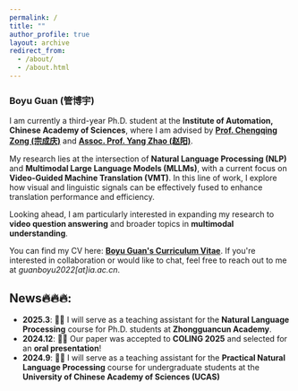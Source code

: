 ```yaml
---
permalink: /
title: ""
author_profile: true
layout: archive
redirect_from: 
  - /about/
  - /about.html
---
```




### **Boyu Guan (管博宇)**

I am currently a third-year Ph.D. student at the **Institute of Automation, Chinese Academy of Sciences**, where I am advised by [**Prof. Chengqing Zong (宗成庆)**](https://nlpr.ia.ac.cn/cip/cqzong.htm) and [**Assoc. Prof. Yang Zhao (赵阳)**](https://yzhaoiacas.netlify.app/).

My research lies at the intersection of **Natural Language Processing (NLP)** and **Multimodal Large Language Models (MLLMs)**, with a current focus on **Video-Guided Machine Translation (VMT)**. In this line of work, I explore how visual and linguistic signals can be effectively fused to enhance translation performance and efficiency.

Looking ahead, I am particularly interested in expanding my research to **video question answering** and broader topics in **multimodal understanding**.

You can find my CV here: [**Boyu Guan's Curriculum Vitae**](../../files/CV_BoyuGuan.pdf).
If you're interested in collaboration or would like to chat, feel free to reach out to me at *guanboyu2022[at]ia.ac.cn*.


## News🔥🔥🔥:
- **2025.3**: 👨‍🏫 I will serve as a teaching assistant for the **Natural Language Processing** course for Ph.D. students at **Zhongguancun Academy**.
- **2024.12**: 🎉🎉 Our paper was accepted to **COLING 2025** and selected for an **oral presentation**!
- **2024.9**: 👨‍🏫 I will serve as a teaching assistant for the **Practical Natural Language Processing** course for undergraduate students at the **University of Chinese Academy of Sciences (UCAS)**
